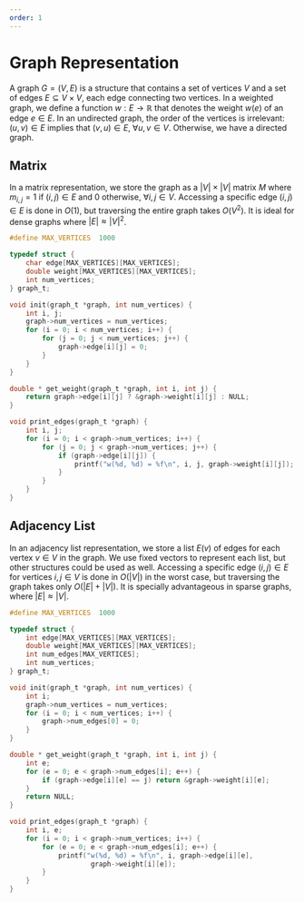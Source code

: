```yaml
---
order: 1
---
```


# Graph Representation

A graph $G = (V, E)$ is a structure that contains a set of vertices $V$ and a
set of edges $E \subseteq V\times V$, each edge connecting two vertices.  In a
weighted graph, we define a function $w : E \rightarrow \mathbb{R}$ that denotes
the weight $w(e)$ of an edge $e \in E$. In an undirected graph, the order of the
vertices is irrelevant: $(u,v)\in E$ implies that $(v,u)\in E$, $\forall u, v
\in V$. Otherwise, we have a directed graph.

## Matrix

In a matrix representation, we store the graph as a $|V| \times |V|$ matrix $M$
where $m_{i, j} = 1$ if $(i, j) \in E$ and 0 otherwise, $\forall i, j \in V$.
Accessing a specific edge $(i, j) \in E$ is done in $O(1)$, but traversing the
entire graph takes $O(V^2)$. It is ideal for dense graphs where $|E| \approx
|V|^2$.

```c
#define MAX_VERTICES  1000

typedef struct {
    char edge[MAX_VERTICES][MAX_VERTICES];
    double weight[MAX_VERTICES][MAX_VERTICES];
    int num_vertices;
} graph_t;

void init(graph_t *graph, int num_vertices) {
    int i, j;
    graph->num_vertices = num_vertices;
    for (i = 0; i < num_vertices; i++) {
        for (j = 0; j < num_vertices; j++) {
            graph->edge[i][j] = 0;
        }
    }
}

double * get_weight(graph_t *graph, int i, int j) {
    return graph->edge[i][j] ? &graph->weight[i][j] : NULL;
}

void print_edges(graph_t *graph) {
    int i, j;
    for (i = 0; i < graph->num_vertices; i++) {
        for (j = 0; j < graph->num_vertices; j++) {
            if (graph->edge[i][j]) {
                printf("w(%d, %d) = %f\n", i, j, graph->weight[i][j]);
            }
        }
    }
}
```

## Adjacency List

In an adjacency list representation, we store a list $E(v)$ of edges for each
vertex $v \in V$ in the graph. We use fixed vectors to represent each list, but
other structures could be used as well. Accessing a specific edge $(i, j) \in E$
for vertices $i, j \in V$ is done in $O(|V|)$ in the worst case, but traversing
the graph takes only $O(|E| + |V|)$. It is specially advantageous in sparse
graphs, where $|E| \approx |V|$.

```c
#define MAX_VERTICES  1000

typedef struct {
    int edge[MAX_VERTICES][MAX_VERTICES];
    double weight[MAX_VERTICES][MAX_VERTICES];
    int num_edges[MAX_VERTICES];
    int num_vertices;
} graph_t;

void init(graph_t *graph, int num_vertices) {
    int i;
    graph->num_vertices = num_vertices;
    for (i = 0; i < num_vertices; i++) {
        graph->num_edges[0] = 0;
    }
}

double * get_weight(graph_t *graph, int i, int j) {
    int e;
    for (e = 0; e < graph->num_edges[i]; e++) {
        if (graph->edge[i][e] == j) return &graph->weight[i][e];
    }
    return NULL;
}

void print_edges(graph_t *graph) {
    int i, e;
    for (i = 0; i < graph->num_vertices; i++) {
        for (e = 0; e < graph->num_edges[i]; e++) {
            printf("w(%d, %d) = %f\n", i, graph->edge[i][e],
                    graph->weight[i][e]);
        }
    }
}
```
